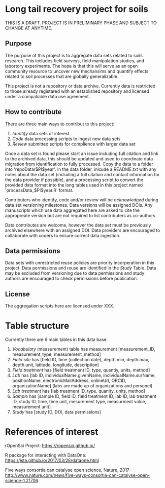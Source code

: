 # Long tail recovery project for soils

THIS IS A DRAFT. PROJECT IS IN PRELIMINARY PHASE AND SUBJECT TO CHANGE AT ANYTIME.

## Purpose

  The purpose of this project is to aggregate data sets related to soils research. This includes field surveys, field manipulation studies, and labortory experiments. 
The hope is that this will serve as an open community resource to uncover new mechansims and quantify effects related to soil processes that are globally generalizable.

This project is not a repository or data archive.
Currently data is restricted to those already registared with an established repository and licensed under a compatiable data use agreement.

## How to contribute

There are three main ways to contribut to this project:
1) *Identify* data sets of interest
2) *Code* data processing scripts to ingest new data sets
3) *Review* submitted scripts for complience with larger data set

Once a data set is found please start an issue including full citation and link to the archived data, this should be updated and used to coordinate data migration from identification to fully processed.
Copy the data to a folder into 'repoData/\$PI\$year'.
In the data folder, inlcude a README.txt with any notes about the data set (including a full citation and contact information for the data provider if possible), and a processing script to convert the provided data format into the long tables used in this project named 'processData_\$PI\$year.R' format.

Contributers who identify, code and/or review will be *acknowledged* during data set versioning milestones. 
Data versions will be assigned DOIs.
Any manuscripts which use data aggregated here are asked to cite the appropreate version but are not required to list contributers as co-authors.

Data contributes are welcome, however the data set must be previously archived elsewhere with an assigned DOI.
Data providers are encouraged to collaborate with coders to ensure correct data ingestion.

## Data permissions
Data sets with unrestricted reuse policies are priority incorperation in this project.
Data permissions and reuse are identified in the *Study* Table.
Data may be excluded from versioning due to data permissions and study authors are encouraged to check permissions before publication.

## License
The aggregation scripts here are licensed under XXX.

# Table structure
Currently there are 6 main tables in this data base. 
1) *Vocabulary* (measurement) table has measurement [measurement_ID, measurement_type, measurement_method]
2) *Field site* has [field ID, time (collection date), depth.min, depth.max, depth.unit, latitude, longitude, description]
3) *Field treatment* has [field treatment ID, type, quantiy, units, method]
4) *Lab* has [lab ID, individualName.givenName, individualName.surName, positionName, electronicMailAddress, onlineUrl, ORCID, organizationName] (labs are made up of organizations and personel)
5) *Lab treatment* has [lab treatment ID, type, quanity, units, method]
6) *Sample* has [sample ID, field ID, field treatment ID, lab ID, lab treatment ID, study ID, time, time unit, mesurement type, measurment value, measurement unit]
7) *Study* has [study ID, DOI, data permissions]


# References of interest

rOpenSci Project: https://ropensci.github.io/

R package for interacting with DataOne: https://jsta.github.io/2017/03/28/dataone.html

Five ways consortia can catalyse open science, Nature, 2017 http://www.nature.com/news/five-ways-consortia-can-catalyse-open-science-1.21706
